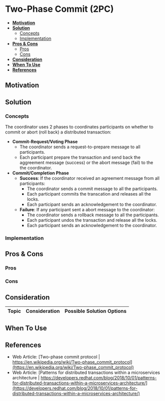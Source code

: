 # Two-Phase Commit (2PC)

- [**Motivation**](#motivation)
- [**Solution**](#solution)
   - [Concepts](#concepts)
   - [Implementation](#implementation)
- [**Pros & Cons**](#pros--cons)
   - [Pros](#pros)
   - [Cons](#cons)
- [**Consideration**](#consideration)
- [**When To Use**](#when-to-use)
- [**References**](#references)

## Motivation

## Solution
### Concepts
The coordinator uses 2 phases to coordinates participants on whether to commit or abort (roll back) a distributed transaction: 
- **Commit-Request/Voting Phase**
   - The coordinator sends a request-to-prepare message to all participants.
   - Each participant prepare the transaction and send back the aggreement message (success) or the abort message (fail) to the the coordinator.
- **Commit/Completion Phase**
   - **Success**: If the coordinator received an agreement message from all participants:
      - The coordinator sends a commit message to all the participants.
      - Each participant commits the transcation and releases all the locks.
      - Each participant sends an acknowledgement to the coordinator.
   - **Failure**: If any participant sent a abort message to the coordinator:
      - The coordinator sends a rollback message to all the participants.
      - Each participant undos the transaction and release all the locks.
      - Each participant sends an acknowledgement to the coordinator.

### Implementation

## Pros & Cons
### Pros
### Cons

## Consideration
| Topic | Consideration | Possible Solution Options |
|----|-----|-----|

## When To Use

## References
- Web Article: [Two-phase commit protocol | https://en.wikipedia.org/wiki/Two-phase_commit_protocol](https://en.wikipedia.org/wiki/Two-phase_commit_protocol)
- Web Article: [Patterns for distributed transactions within a microservices architecture | https://developers.redhat.com/blog/2018/10/01/patterns-for-distributed-transactions-within-a-microservices-architecture/](https://developers.redhat.com/blog/2018/10/01/patterns-for-distributed-transactions-within-a-microservices-architecture/)

